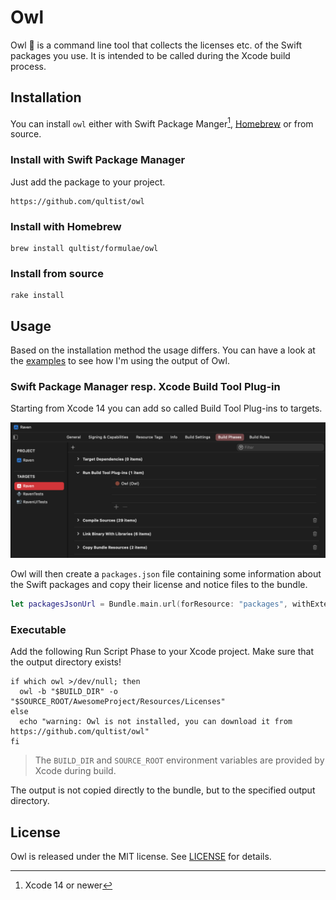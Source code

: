 # Owl

Owl 🦉 is a command line tool that collects the licenses etc. of the Swift packages you use. It is intended to be called
during the Xcode build process.

## Installation

You can install `owl` either with Swift Package Manger[^1], [Homebrew](https://brew.sh) or
from source.

[^1]: Xcode 14 or newer

### Install with Swift Package Manager

Just add the package to your project.

```
https://github.com/qultist/owl
```

### Install with Homebrew

```shell-script
brew install qultist/formulae/owl
```

### Install from source

```shell-script
rake install
```

## Usage

Based on the installation method the usage differs. You can have a look at the [examples](Examples) to see how I'm using
the output of Owl.

### Swift Package Manager resp. Xcode Build Tool Plug-in

Starting from Xcode 14 you can add so called Build Tool Plug-ins to targets.

![Xcode Build Tool Plug-ins Screenshot](xcode-build-tool-plugin.png)

Owl will then create a `packages.json` file containing some information about the Swift packages and copy their license
and notice files to the bundle.

```swift
let packagesJsonUrl = Bundle.main.url(forResource: "packages", withExtension: "json", subdirectory: "Licences")!
```

### Executable

Add the following Run Script Phase to your Xcode project. Make sure that the output directory exists!

```shell-script
if which owl >/dev/null; then
  owl -b "$BUILD_DIR" -o "$SOURCE_ROOT/AwesomeProject/Resources/Licenses"
else
  echo "warning: Owl is not installed, you can download it from https://github.com/qultist/owl"
fi
```

> The `BUILD_DIR` and `SOURCE_ROOT` environment variables are provided by Xcode during build.

The output is not copied directly to the bundle, but to the specified output directory.

## License

Owl is released under the MIT license. See [LICENSE](./LICENSE) for details.
